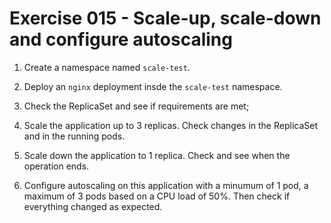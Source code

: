 # Exercise 015 - Scale-up, scale-down and configure autoscaling

1. Create a namespace named `scale-test`.

2. Deploy an `nginx` deployment insde the `scale-test` namespace.

3. Check the ReplicaSet and see if requirements are met;

4. Scale the application up to 3 replicas. Check changes in the ReplicaSet and in the running pods.

5. Scale down the application to 1 replica. Check and see when the operation ends.

6. Configure autoscaling on this application with a minumum of 1 pod, a maximum of 3 pods based on a CPU load of 50%. Then check if everything changed as expected.

